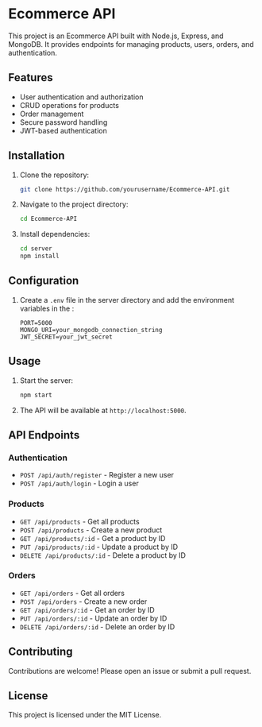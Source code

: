 # Ecommerce API

This project is an Ecommerce API built with Node.js, Express, and MongoDB. It provides endpoints for managing products, users, orders, and authentication.

## Features

- User authentication and authorization
- CRUD operations for products
- Order management
- Secure password handling
- JWT-based authentication

## Installation

1. Clone the repository:
   ```bash
   git clone https://github.com/yourusername/Ecommerce-API.git
   ```
2. Navigate to the project directory:
   ```bash
   cd Ecommerce-API
   ```
3. Install dependencies:
   ```bash
   cd server
   npm install
   ```

## Configuration

1. Create a `.env` file in the server directory and add the environment variables in the :
   ```
   PORT=5000
   MONGO_URI=your_mongodb_connection_string
   JWT_SECRET=your_jwt_secret
   ```

## Usage

1. Start the server:
   ```bash
   npm start
   ```
2. The API will be available at `http://localhost:5000`.

## API Endpoints

### Authentication

- `POST /api/auth/register` - Register a new user
- `POST /api/auth/login` - Login a user

### Products

- `GET /api/products` - Get all products
- `POST /api/products` - Create a new product
- `GET /api/products/:id` - Get a product by ID
- `PUT /api/products/:id` - Update a product by ID
- `DELETE /api/products/:id` - Delete a product by ID

### Orders

- `GET /api/orders` - Get all orders
- `POST /api/orders` - Create a new order
- `GET /api/orders/:id` - Get an order by ID
- `PUT /api/orders/:id` - Update an order by ID
- `DELETE /api/orders/:id` - Delete an order by ID

## Contributing

Contributions are welcome! Please open an issue or submit a pull request.

## License

This project is licensed under the MIT License.
